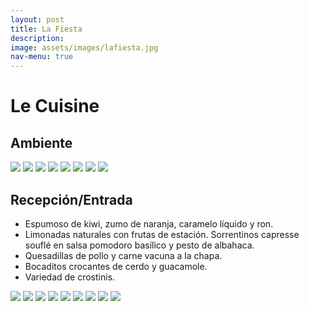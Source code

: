 ```yaml
---
layout: post
title: La Fiesta
description:
image: assets/images/lafiesta.jpg
nav-menu: true
---
```


# Le Cuisine

## Ambiente

![](assets/images/menu/Diapositiva2.JPG)
![](assets/images/menu/Diapositiva3.JPG)
![](assets/images/menu/Diapositiva4.JPG)
![](assets/images/menu/Diapositiva5.JPG)
![](assets/images/menu/Diapositiva6.JPG)
![](assets/images/menu/Diapositiva7.JPG)
![](assets/images/menu/Diapositiva8.JPG)
![](assets/images/menu/Diapositiva9.JPG)

## Recepción/Entrada
- Espumoso de kiwi, zumo de naranja, caramelo líquido y ron.
- Limonadas naturales con frutas de estación.
Sorrentinos capresse souflé en salsa pomodoro basílico y pesto de albahaca.
- Quesadillas de pollo y carne vacuna a la chapa.
- Bocaditos crocantes de cerdo y guacamole.
- Variedad de crostinis.

![](assets/images/menu/Diapositiva11.JPG)
![](assets/images/menu/Diapositiva12.JPG)
![](assets/images/menu/Diapositiva13.JPG)
![](assets/images/menu/Diapositiva14.JPG)
![](assets/images/menu/Diapositiva15.JPG)
![](assets/images/menu/Diapositiva16.JPG)
![](assets/images/menu/Diapositiva17.JPG)
![](assets/images/menu/Diapositiva18.JPG)
![](assets/images/menu/Diapositiva19.JPG)
